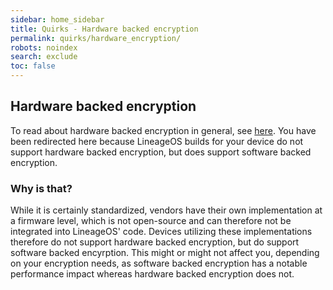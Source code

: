 ```yaml
---
sidebar: home_sidebar
title: Quirks - Hardware backed encryption
permalink: quirks/hardware_encryption/
robots: noindex
search: exclude
toc: false
---
```


## Hardware backed encryption

To read about hardware backed encryption in general, see [here](https://source.android.com/docs/security/features/keystore).
You have been redirected here because LineageOS builds for your device do not support hardware backed encryption, but does support software backed encryption.

### Why is that?

While it is certainly standardized, vendors have their own implementation at a firmware level, which is not open-source and can therefore not be integrated into LineageOS' code.
Devices utilizing these implementations therefore do not support hardware backed encryption, but do support software backed encyrption.
This might or might not affect you, depending on your encryption needs, as software backed encryption has a notable performance impact whereas hardware backed encryption does not.
